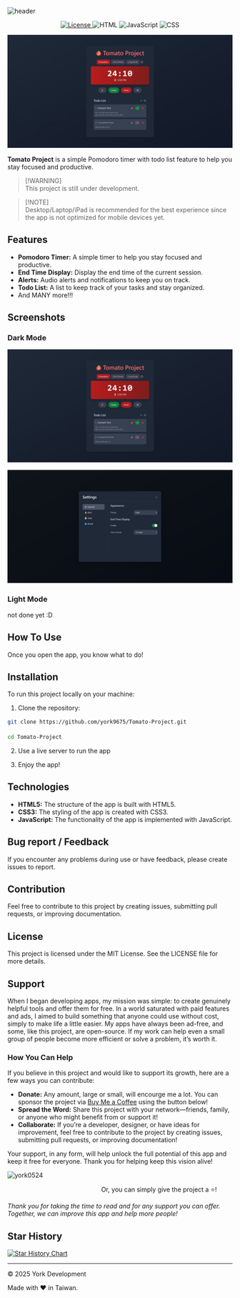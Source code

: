 ![header](https://capsule-render.vercel.app/api?type=waving&height=300&color=gradient&text=🍅%20Tomato%20Project&desc=A%20simple%20Pomodoro%20timer%20to%20help%20you%20stay%20focused%20and%20productive&fontAlignY=40&animation=twinkling)

<p align="center">
  <a href="#License" target="_blank">
    <img alt="License" src="https://img.shields.io/github/license/york9675/Tomato-Project?logo=github&style=for-the-badge" />
  </a>
    <img src="https://img.shields.io/badge/-HTML-E34F26?style=for-the-badge&logo=html5&logoColor=white" alt="HTML"/>
  </a>
  <a>
    <img src="https://img.shields.io/badge/-JavaScript-F7DF1E?style=for-the-badge&logo=javascript&logoColor=black" alt="JavaScript"/>
  </a>
  <a>
    <img src="https://img.shields.io/badge/-CSS-1572B6?style=for-the-badge&logo=css3&logoColor=white" alt="CSS"/>
  </a>
</p>

![Screenshot1](./Screenshot1.jpeg)

**Tomato Project** is a simple Pomodoro timer with todo list feature to help you stay focused and productive.

> [!WARNING]\
> This project is still under development.

> [!NOTE]\
> Desktop/Laptop/iPad is recommended for the best experience since the app is not optimized for mobile devices yet.

## Features

- **Pomodoro Timer:** A simple timer to help you stay focused and productive.
- **End Time Display:** Display the end time of the current session.
- **Alerts:** Audio alerts and notifications to keep you on track.
- **Todo List:** A list to keep track of your tasks and stay organized.
- And MANY more!!!

## Screenshots

### Dark Mode

![Screenshot1](./Screenshot1.jpeg)

![Screenshot2](./Screenshot2.jpeg)

### Light Mode

not done yet :D

## How To Use

Once you open the app, you know what to do!

## Installation

To run this project locally on your machine:

1. Clone the repository:

```bash
git clone https://github.com/york9675/Tomato-Project.git

cd Tomato-Project
```

2. Use a live server to run the app

3. Enjoy the app!

## Technologies

- **HTML5:** The structure of the app is built with HTML5.
- **CSS3:** The styling of the app is created with CSS3.
- **JavaScript:** The functionality of the app is implemented with JavaScript.

## Bug report / Feedback

If you encounter any problems during use or have feedback, please create issues to report.

## Contribution

Feel free to contribute to this project by creating issues, submitting pull requests, or improving documentation.

## License

This project is licensed under the MIT License. See the LICENSE file for more details.

## Support

When I began developing apps, my mission was simple: to create genuinely helpful tools and offer them for free. In a world saturated with paid features and ads, I aimed to build something that anyone could use without cost, simply to make life a little easier. My apps have always been ad-free, and some, like this project, are open-source. If my work can help even a small group of people become more efficient or solve a problem, it’s worth it.

### How You Can Help

If you believe in this project and would like to support its growth, here are a few ways you can contribute:

- **Donate:** Any amount, large or small, will encourge me a lot. You can sponsor the project via [Buy Me a Coffee](https://buymeacoffee.com/york0524) using the button below!
- **Spread the Word:** Share this project with your network—friends, family, or anyone who might benefit from or support it!
- **Collaborate:** If you’re a developer, designer, or have ideas for improvement, feel free to contribute to the project by creating issues, submitting pull requests, or improving documentation!

Your support, in any form, will help unlock the full potential of this app and keep it free for everyone. Thank you for helping keep this vision alive!

<p><a href="https://www.buymeacoffee.com/york0524"> <img align="left" src="https://cdn.buymeacoffee.com/buttons/v2/default-yellow.png" height="50" width="210" alt="york0524" /></a></p><br>

Or, you can simply give the project a :star:!

_Thank you for taking the time to read and for any support you can offer. Together, we can improve this app and help more people!_

## Star History

[![Star History Chart](https://api.star-history.com/svg?repos=york9675/Tomato-Project&type=Date)](https://star-history.com/#york9675/Tomato-Project&Date)

***

© 2025 York Development

Made with :heart: in Taiwan.
